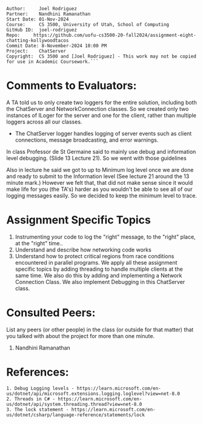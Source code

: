 ﻿```
Author:     Joel Rodriguez
Partner:    Nandhini Ramanathan
Start Date: 01-Nov-2024
Course:     CS 3500, University of Utah, School of Computing
GitHub ID:  joel-rodriguez
Repo:     https://github.com/uofu-cs3500-20-fall2024/assignment-eight-chatting-kollywoodtacos
Commit Date: 8-November-2024 10:00 PM
Project:    ChatServer
Copyright:  CS 3500 and [Joel Rodriguez] - This work may not be copied for use in Academic Coursework.```
```

# Comments to Evaluators:
A TA told us to only create two loggers for the entire solution, including both
the ChatServer and NetworkConnection classes. So we created only two instances of
ILoger for the server and one for the client, rather than multiple
loggers across all our classes.

- The ChatServer logger handles logging of server events such as client connections, message
  broadcasting, and error warnings.

In class Professor de St Germaine said to mainly use debug and information level debugging. (Slide 13 Lecture 21). So we went with those guidelines 

Also in lecture he said we got to up to Minimum log level once we are done and ready to submit to the Information level (See lecture 21 around
the 13 minute mark.) However we felt that, that did not make sense since it would make life for you (the TA's) harder as you wouldn't be
able to see all of our logging messages easily. So we decided to keep the minimum level to trace.
# Assignment Specific Topics
1. Instrumenting your code to log the "right" message, to the "right" place, at the "right" time..
2. Understand and describe how networking code works
3. Understand how to protect critical regions from race conditions encountered in parallel programs. 
We apply all these assignment specific topics by adding threading to handle multiple clients at the same time. We also do this by adding and
implementing a Network Connection Class. We also implement Debugging in this ChatServer class.
# Consulted Peers:

List any peers (or other people) in the class (or outside for that matter) that you talked with about the project for more than one minute.

1. Nandhini Ramanathan

# References:
    1. Debug Logging levels - https://learn.microsoft.com/en-us/dotnet/api/microsoft.extensions.logging.loglevel?view=net-8.0
    2. Threads in C# - https://learn.microsoft.com/en-us/dotnet/api/system.threading.thread?view=net-8.0
    3. The lock statement - https://learn.microsoft.com/en-us/dotnet/csharp/language-reference/statements/lock

